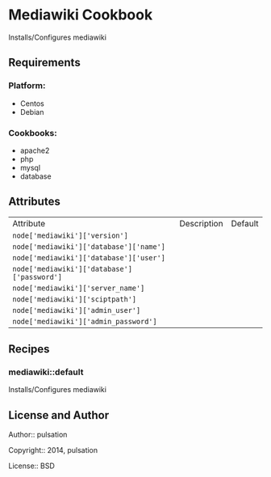 Mediawiki Cookbook
==================

Installs/Configures mediawiki

Requirements
------------

### Platform:

* Centos
* Debian

### Cookbooks:

* apache2
* php
* mysql
* database

Attributes
----------

<table>
  <tr>
    <td>Attribute</td>
    <td>Description</td>
    <td>Default</td>
  </tr>
  <tr>
    <td><code>node['mediawiki']['version']</code></td>
    <td></td>
    <td><code></code></td>
  </tr>
  <tr>
    <td><code>node['mediawiki']['database']['name']</code></td>
    <td></td>
    <td><code></code></td>
  </tr>
  <tr>
    <td><code>node['mediawiki']['database']['user']</code></td>
    <td></td>
    <td><code></code></td>
  </tr>
  <tr>
    <td><code>node['mediawiki']['database']['password']</code></td>
    <td></td>
    <td><code></code></td>
  </tr>
  <tr>
    <td><code>node['mediawiki']['server_name']</code></td>
    <td></td>
    <td><code></code></td>
  </tr>
  <tr>
    <td><code>node['mediawiki']['sciptpath']</code></td>
    <td></td>
    <td><code></code></td>
  </tr>
  <tr>
    <td><code>node['mediawiki']['admin_user']</code></td>
    <td></td>
    <td><code></code></td>
  </tr>
  <tr>
    <td><code>node['mediawiki']['admin_password']</code></td>
    <td></td>
    <td><code></code></td>
  </tr>
</table>

Recipes
-------

### mediawiki::default

Installs/Configures mediawiki


License and Author
------------------

Author:: pulsation

Copyright:: 2014, pulsation

License:: BSD

